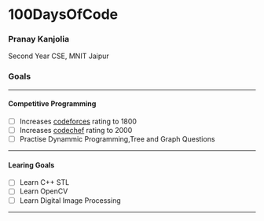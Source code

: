 # 100DaysOfCode


### Pranay Kanjolia
Second Year CSE, MNIT Jaipur


### Goals
-----------------------------------------------------------
#### Competitive Programming
 
- [ ] Increases [codeforces](https://codeforces.com/profile/pranaykanjolia) rating to 1800
- [ ] Increases [codechef](https://www.codechef.com/users/pranay1006) rating to 2000
- [ ] Practise Dynammic Programming,Tree and Graph Questions

-------------------------------------------------------------

#### Learing Goals

- [ ] Learn C++ STL
- [ ] Learn OpenCV
- [ ] Learn Digital Image Processing
------------------------

